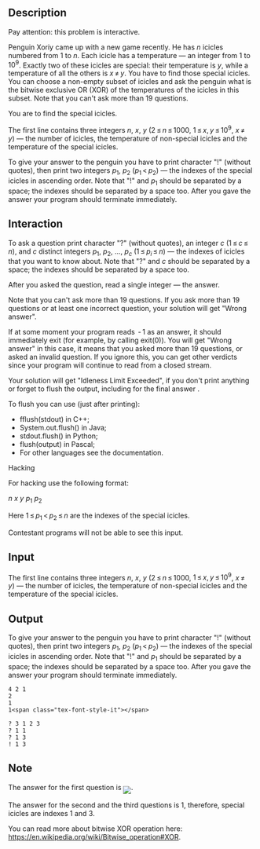 ## Description

<div><p><span class="tex-font-style-it">Pay attention: this problem is interactive.</span></p><p>Penguin Xoriy came up with a new game recently. He has <span class="tex-span"><i>n</i></span> icicles numbered from <span class="tex-span">1</span> to <span class="tex-span"><i>n</i></span>. Each icicle has a temperature&nbsp;— an integer from <span class="tex-span">1</span> to <span class="tex-span">10<sup class="upper-index">9</sup></span>. <span class="tex-font-style-bf">Exactly two</span> of these icicles are special: their temperature is <span class="tex-span"><i>y</i></span>, while a temperature of all the others is <span class="tex-span"><i>x</i> ≠ <i>y</i></span>. You have to find those special icicles. You can choose a <span class="tex-font-style-it">non-empty</span> subset of icicles and ask the penguin what is the bitwise exclusive OR (<span class="tex-font-style-tt">XOR</span>) of the temperatures of the icicles in this subset. Note that you can't ask more than <span class="tex-font-style-bf">19</span> questions.</p><p>You are to find the special icicles.</p></div><div class="input-specification"><p>The first line contains three integers <span class="tex-span"><i>n</i></span>, <span class="tex-span"><i>x</i></span>, <span class="tex-span"><i>y</i></span> (<span class="tex-span">2 ≤ <i>n</i> ≤ 1000</span>, <span class="tex-span">1 ≤ <i>x</i>, <i>y</i> ≤ 10<sup class="upper-index">9</sup></span>, <span class="tex-span"><i>x</i> ≠ <i>y</i></span>)&nbsp;— the number of icicles, the temperature of non-special icicles and the temperature of the special icicles.</p></div><div class="output-specification"><p>To give your answer to the penguin you have to print character "!" (without quotes), then print two integers <span class="tex-span"><i>p</i><sub class="lower-index">1</sub></span>, <span class="tex-span"><i>p</i><sub class="lower-index">2</sub></span> (<span class="tex-span"><i>p</i><sub class="lower-index">1</sub> &lt; <i>p</i><sub class="lower-index">2</sub></span>)&nbsp;— the indexes of the special icicles <span class="tex-font-style-bf">in ascending order</span>. Note that "!" and <span class="tex-span"><i>p</i><sub class="lower-index">1</sub></span> should be separated by a space; the indexes should be separated by a space too. After you gave the answer your program should terminate immediately.</p></div><div><h2>Interaction</h2><p>To ask a question print character "?" (without quotes), an integer <span class="tex-span"><i>c</i></span> (<span class="tex-span">1 ≤ <i>c</i> ≤ <i>n</i></span>), and <span class="tex-span"><i>c</i></span> distinct integers <span class="tex-span"><i>p</i><sub class="lower-index">1</sub></span>, <span class="tex-span"><i>p</i><sub class="lower-index">2</sub></span>, ..., <span class="tex-span"><i>p</i><sub class="lower-index"><i>c</i></sub></span> (<span class="tex-span">1 ≤ <i>p</i><sub class="lower-index"><i>i</i></sub> ≤ <i>n</i></span>)&nbsp;— the indexes of icicles that you want to know about. Note that "?" and <span class="tex-span"><i>c</i></span> should be separated by a space; the indexes should be separated by a space too.</p><p>After you asked the question, read a single integer&nbsp;— the answer.</p><p>Note that you can't ask more than <span class="tex-font-style-bf">19</span> questions. If you ask more than 19 questions or at least one incorrect question, your solution will get "<span class="tex-font-style-tt">Wrong answer</span>".</p><p>If at some moment your program reads <span class="tex-span"> - 1</span> as an answer, it should immediately exit (for example, by calling exit(0)). You will get "<span class="tex-font-style-tt">Wrong answer</span>" in this case, it means that you asked more than 19 questions, or asked an invalid question. If you ignore this, you can get other verdicts since your program will continue to read from a closed stream.</p><p>Your solution will get "<span class="tex-font-style-tt">Idleness Limit Exceeded</span>", if you don't print anything or forget to flush the output, including for the final answer .</p><p>To flush you can use (just after printing): </p><ul> <li> <span class="tex-font-style-tt">fflush(stdout)</span> in C++; </li><li> <span class="tex-font-style-tt">System.out.flush()</span> in Java; </li><li> <span class="tex-font-style-tt">stdout.flush()</span> in Python; </li><li> <span class="tex-font-style-tt">flush(output)</span> in Pascal; </li><li> For other languages see the documentation. </li></ul><p><span class="tex-font-style-bf">Hacking</span></p><p>For hacking use the following format:</p><p><span class="tex-span"><i>n</i></span> <span class="tex-span"><i>x</i></span> <span class="tex-span"><i>y</i></span> <span class="tex-span"><i>p</i><sub class="lower-index">1</sub></span> <span class="tex-span"><i>p</i><sub class="lower-index">2</sub></span></p><p>Here <span class="tex-span">1 ≤ <i>p</i><sub class="lower-index">1</sub> &lt; <i>p</i><sub class="lower-index">2</sub> ≤ <i>n</i></span> are the indexes of the special icicles.</p><p>Contestant programs will not be able to see this input.</p></div>

## Input

<p>The first line contains three integers <span class="tex-span"><i>n</i></span>, <span class="tex-span"><i>x</i></span>, <span class="tex-span"><i>y</i></span> (<span class="tex-span">2 ≤ <i>n</i> ≤ 1000</span>, <span class="tex-span">1 ≤ <i>x</i>, <i>y</i> ≤ 10<sup class="upper-index">9</sup></span>, <span class="tex-span"><i>x</i> ≠ <i>y</i></span>)&nbsp;— the number of icicles, the temperature of non-special icicles and the temperature of the special icicles.</p>

## Output

<p>To give your answer to the penguin you have to print character "!" (without quotes), then print two integers <span class="tex-span"><i>p</i><sub class="lower-index">1</sub></span>, <span class="tex-span"><i>p</i><sub class="lower-index">2</sub></span> (<span class="tex-span"><i>p</i><sub class="lower-index">1</sub> &lt; <i>p</i><sub class="lower-index">2</sub></span>)&nbsp;— the indexes of the special icicles <span class="tex-font-style-bf">in ascending order</span>. Note that "!" and <span class="tex-span"><i>p</i><sub class="lower-index">1</sub></span> should be separated by a space; the indexes should be separated by a space too. After you gave the answer your program should terminate immediately.</p>





```input1
4 2 1
2
1
1<span class="tex-font-style-it"></span>
```




```output1
? 3 1 2 3
? 1 1
? 1 3
! 1 3
```



## Note

<p>The answer for the first question is <img align="middle" class="tex-formula" src="file://wuO7IbME.png" style="max-width: 100.0%;max-height: 100.0%;">.</p><p>The answer for the second and the third questions is 1, therefore, special icicles are indexes 1 and 3.</p><p>You can read more about bitwise <span class="tex-font-style-tt">XOR</span> operation here: <a href="https://en.wikipedia.org/wiki/Bitwise_operation#XOR">https://en.wikipedia.org/wiki/Bitwise_operation#XOR</a>.</p>
